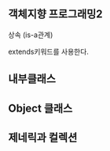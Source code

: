 ## 객체지향 프로그래밍2



상속 (is-a관계)

extends키워드를 사용한다.





## 내부클래스





## Object 클래스





## 제네릭과 컬렉션

